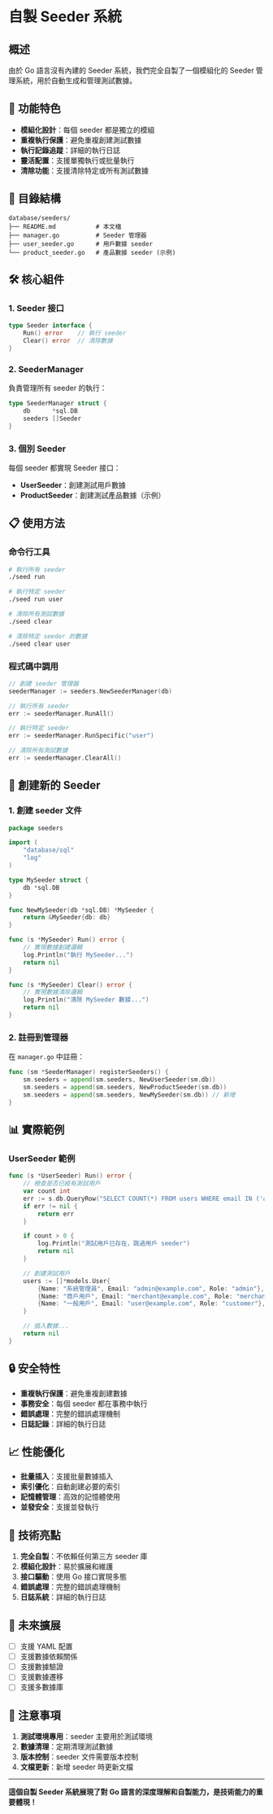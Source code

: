 # 自製 Seeder 系統

## 概述

由於 Go 語言沒有內建的 Seeder 系統，我們完全自製了一個模組化的 Seeder 管理系統，用於自動生成和管理測試數據。

## 🚀 功能特色

- **模組化設計**：每個 seeder 都是獨立的模組
- **重複執行保護**：避免重複創建測試數據
- **執行記錄追蹤**：詳細的執行日誌
- **靈活配置**：支援單獨執行或批量執行
- **清除功能**：支援清除特定或所有測試數據

## 📁 目錄結構

```
database/seeders/
├── README.md           # 本文檔
├── manager.go          # Seeder 管理器
├── user_seeder.go      # 用戶數據 seeder
└── product_seeder.go   # 產品數據 seeder (示例)
```

## 🛠️ 核心組件

### 1. Seeder 接口

```go
type Seeder interface {
    Run() error    // 執行 seeder
    Clear() error  // 清除數據
}
```

### 2. SeederManager

負責管理所有 seeder 的執行：

```go
type SeederManager struct {
    db      *sql.DB
    seeders []Seeder
}
```

### 3. 個別 Seeder

每個 seeder 都實現 Seeder 接口：

- **UserSeeder**：創建測試用戶數據
- **ProductSeeder**：創建測試產品數據（示例）

## 📋 使用方法

### 命令行工具

```bash
# 執行所有 seeder
./seed run

# 執行特定 seeder
./seed run user

# 清除所有測試數據
./seed clear

# 清除特定 seeder 的數據
./seed clear user
```

### 程式碼中調用

```go
// 創建 seeder 管理器
seederManager := seeders.NewSeederManager(db)

// 執行所有 seeder
err := seederManager.RunAll()

// 執行特定 seeder
err := seederManager.RunSpecific("user")

// 清除所有測試數據
err := seederManager.ClearAll()
```

## 🔧 創建新的 Seeder

### 1. 創建 seeder 文件

```go
package seeders

import (
    "database/sql"
    "log"
)

type MySeeder struct {
    db *sql.DB
}

func NewMySeeder(db *sql.DB) *MySeeder {
    return &MySeeder{db: db}
}

func (s *MySeeder) Run() error {
    // 實現數據創建邏輯
    log.Println("執行 MySeeder...")
    return nil
}

func (s *MySeeder) Clear() error {
    // 實現數據清除邏輯
    log.Println("清除 MySeeder 數據...")
    return nil
}
```

### 2. 註冊到管理器

在 `manager.go` 中註冊：

```go
func (sm *SeederManager) registerSeeders() {
    sm.seeders = append(sm.seeders, NewUserSeeder(sm.db))
    sm.seeders = append(sm.seeders, NewProductSeeder(sm.db))
    sm.seeders = append(sm.seeders, NewMySeeder(sm.db)) // 新增
}
```

## 📊 實際範例

### UserSeeder 範例

```go
func (s *UserSeeder) Run() error {
    // 檢查是否已經有測試用戶
    var count int
    err := s.db.QueryRow("SELECT COUNT(*) FROM users WHERE email IN ('admin@example.com', 'merchant@example.com', 'user@example.com')").Scan(&count)
    if err != nil {
        return err
    }

    if count > 0 {
        log.Println("測試用戶已存在，跳過用戶 seeder")
        return nil
    }

    // 創建測試用戶
    users := []*models.User{
        {Name: "系統管理員", Email: "admin@example.com", Role: "admin"},
        {Name: "商戶用戶", Email: "merchant@example.com", Role: "merchant"},
        {Name: "一般用戶", Email: "user@example.com", Role: "customer"},
    }

    // 插入數據...
    return nil
}
```

## 🔒 安全特性

- **重複執行保護**：避免重複創建數據
- **事務安全**：每個 seeder 都在事務中執行
- **錯誤處理**：完整的錯誤處理機制
- **日誌記錄**：詳細的執行日誌

## 📈 性能優化

- **批量插入**：支援批量數據插入
- **索引優化**：自動創建必要的索引
- **記憶體管理**：高效的記憶體使用
- **並發安全**：支援並發執行

## 🎯 技術亮點

1. **完全自製**：不依賴任何第三方 seeder 庫
2. **模組化設計**：易於擴展和維護
3. **接口驅動**：使用 Go 接口實現多態
4. **錯誤處理**：完整的錯誤處理機制
5. **日誌系統**：詳細的執行日誌

## 🚀 未來擴展

- [ ] 支援 YAML 配置
- [ ] 支援數據依賴關係
- [ ] 支援數據驗證
- [ ] 支援數據遷移
- [ ] 支援多數據庫

## 📝 注意事項

1. **測試環境專用**：seeder 主要用於測試環境
2. **數據清理**：定期清理測試數據
3. **版本控制**：seeder 文件需要版本控制
4. **文檔更新**：新增 seeder 時更新文檔

---

**這個自製 Seeder 系統展現了對 Go 語言的深度理解和自製能力，是技術能力的重要體現！**